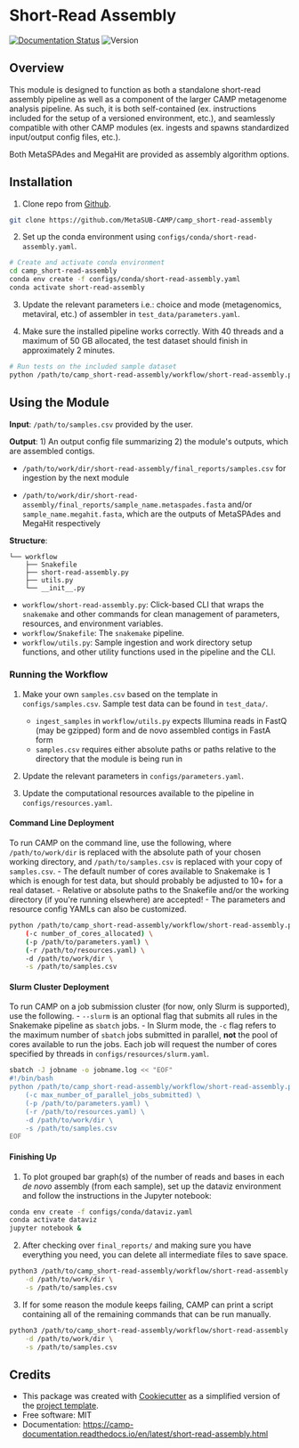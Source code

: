 # Short-Read Assembly

[![Documentation Status](https://img.shields.io/badge/docs-passing-brightgreen.svg)](https://camp-documentation.readthedocs.io/en/latest/shortreadassembly/index.html) ![Version](https://img.shields.io/badge/version-0.5.2-brightgreen)
<!-- [![Documentation Status](https://img.shields.io/readthedocs/camp_short-read-assembly)](https://camp-documentation.readthedocs.io/en/latest/shortreadassembly/index.html) -->

## Overview

This module is designed to function as both a standalone short-read assembly pipeline as well as a component of the larger CAMP metagenome analysis pipeline. As such, it is both self-contained (ex. instructions included for the setup of a versioned environment, etc.), and seamlessly compatible with other CAMP modules (ex. ingests and spawns standardized input/output config files, etc.). 

Both MetaSPAdes and MegaHit are provided as assembly algorithm options. 

## Installation

1. Clone repo from [Github](<https://github.com/MetaSUB-CAMP/camp_short-read-assembly>).
```Bash
git clone https://github.com/MetaSUB-CAMP/camp_short-read-assembly
```

2. Set up the conda environment using `configs/conda/short-read-assembly.yaml`. 
```Bash
# Create and activate conda environment 
cd camp_short-read-assembly
conda env create -f configs/conda/short-read-assembly.yaml
conda activate short-read-assembly
```

3. Update the relevant parameters i.e.: choice and mode (metagenomics, metaviral, etc.) of assembler in `test_data/parameters.yaml`.

4. Make sure the installed pipeline works correctly. With 40 threads and a maximum of 50 GB allocated, the test dataset should finish in approximately 2 minutes.
```Bash
# Run tests on the included sample dataset
python /path/to/camp_short-read-assembly/workflow/short-read-assembly.py test
```

## Using the Module

**Input**: `/path/to/samples.csv` provided by the user.

**Output**: 1) An output config file summarizing 2) the module's outputs, which are assembled contigs. 

- `/path/to/work/dir/short-read-assembly/final_reports/samples.csv` for ingestion by the next module

- `/path/to/work/dir/short-read-assembly/final_reports/sample_name.metaspades.fasta` and/or `sample_name.megahit.fasta`, which are the outputs of MetaSPAdes and MegaHit respectively

**Structure**:
```
└── workflow
    ├── Snakefile
    ├── short-read-assembly.py
    ├── utils.py
    └── __init__.py
```
- `workflow/short-read-assembly.py`: Click-based CLI that wraps the `snakemake` and other commands for clean management of parameters, resources, and environment variables.
- `workflow/Snakefile`: The `snakemake` pipeline. 
- `workflow/utils.py`: Sample ingestion and work directory setup functions, and other utility functions used in the pipeline and the CLI.

### Running the Workflow

1. Make your own `samples.csv` based on the template in `configs/samples.csv`. Sample test data can be found in `test_data/`. 
    - `ingest_samples` in `workflow/utils.py` expects Illumina reads in FastQ (may be gzipped) form and de novo assembled contigs in FastA form
    - `samples.csv` requires either absolute paths or paths relative to the directory that the module is being run in

2. Update the relevant parameters in `configs/parameters.yaml`.

3. Update the computational resources available to the pipeline in `configs/resources.yaml`. 

#### Command Line Deployment

To run CAMP on the command line, use the following, where `/path/to/work/dir` is replaced with the absolute path of your chosen working directory, and `/path/to/samples.csv` is replaced with your copy of `samples.csv`. 
    - The default number of cores available to Snakemake is 1 which is enough for test data, but should probably be adjusted to 10+ for a real dataset.
    - Relative or absolute paths to the Snakefile and/or the working directory (if you're running elsewhere) are accepted!
    - The parameters and resource config YAMLs can also be customized.
```Bash
python /path/to/camp_short-read-assembly/workflow/short-read-assembly.py \
    (-c number_of_cores_allocated) \
    (-p /path/to/parameters.yaml) \
    (-r /path/to/resources.yaml) \
    -d /path/to/work/dir \
    -s /path/to/samples.csv
```

#### Slurm Cluster Deployment

To run CAMP on a job submission cluster (for now, only Slurm is supported), use the following.
    - `--slurm` is an optional flag that submits all rules in the Snakemake pipeline as `sbatch` jobs. 
    - In Slurm mode, the `-c` flag refers to the maximum number of `sbatch` jobs submitted in parallel, **not** the pool of cores available to run the jobs. Each job will request the number of cores specified by threads in `configs/resources/slurm.yaml`.
```Bash
sbatch -J jobname -o jobname.log << "EOF"
#!/bin/bash
python /path/to/camp_short-read-assembly/workflow/short-read-assembly.py --slurm \
    (-c max_number_of_parallel_jobs_submitted) \
    (-p /path/to/parameters.yaml) \
    (-r /path/to/resources.yaml) \
    -d /path/to/work/dir \
    -s /path/to/samples.csv
EOF
```

#### Finishing Up

1. To plot grouped bar graph(s) of the number of reads and bases in each *de novo* assembly (from each sample), set up the dataviz environment and follow the instructions in the Jupyter notebook:
```Bash
conda env create -f configs/conda/dataviz.yaml
conda activate dataviz
jupyter notebook &
```

2. After checking over `final_reports/` and making sure you have everything you need, you can delete all intermediate files to save space. 
```Bash
python3 /path/to/camp_short-read-assembly/workflow/short-read-assembly.py cleanup \
    -d /path/to/work/dir \
    -s /path/to/samples.csv
```

3. If for some reason the module keeps failing, CAMP can print a script containing all of the remaining commands that can be run manually. 
```Bash
python3 /path/to/camp_short-read-assembly/workflow/short-read-assembly.py --dry_run \
    -d /path/to/work/dir \
    -s /path/to/samples.csv
```

## Credits

- This package was created with [Cookiecutter](https://github.com/cookiecutter/cookiecutter>) as a simplified version of the [project template](https://github.com/audreyr/cookiecutter-pypackage>).
- Free software: MIT
- Documentation: https://camp-documentation.readthedocs.io/en/latest/short-read-assembly.html
